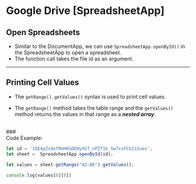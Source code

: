 # Google Drive [SpreadsheetApp]
## Open Spreadsheets
- Similar to the DocumentApp, we can use ```SpreadsheetApp.openById()``` in the SpreadsheetApp to open a spreadsheet.
- The function call takes the file id as an argument.

---
## Printing Cell Values
- The ```getRange().getValues()``` syntax is used to print cell values.<br/>

- The ```getRange()``` method takes the table range and the ```getValues()``` method returns the values in that range as a <strong><em>nested array</em></strong>.<br/>

<br/>
### <br />Code Example:

```JavaScript
let id = '1QE4pZs8efMoHKGOEHyXGT_nPZf1b_Sw7ssFCk2J2ueo';
let sheet =  SpreadsheetApp.openById(id);
 
let values = sheet.getRange("A2:B6").getValues();

console.log(values[0][0])
```
